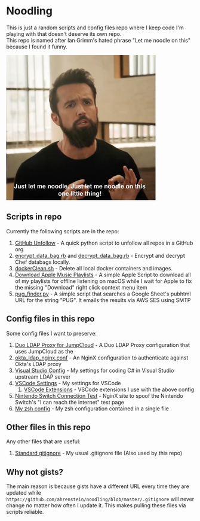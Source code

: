 Noodling
========
This is just a random scripts and config files repo where I keep code I'm playing with that doesn't deserve its own repo.  
This repo is named after Ian Grimm's hated phrase "Let me noodle on this" because I found it funny.

![noodle](images/iangrimm.png)

Scripts in repo
---------------
Currently the following scripts are in the repo:

1. [GitHub Unfollow](python/unfollow_github_org.py) - A quick python script to unfollow all repos in a GitHub org
2. [encrypt_data_bag.rb](ruby/encrypt_data_bag.rb) and [decrypt_data_bag.rb](ruby/decrypt_data_bag.rb) - Encrypt and
decrypt Chef databags locally.
3. [dockerClean.sh](bash/dockerClean.sh) - Delete all local docker containers and images.
4. [Download Apple Music Playlists](applescript/downloadAppleMusicPlaylists.scpt) - A simple Apple Script to download
all of my playlists for offline listening on macOS while I wait for Apple to fix the missing "Download" right click
context menu item
5. [pug_finder.py](python/pug_finder.py) - A simple script that searches a Google Sheet's pubhtml URL for the string "PUG".
It emails the results via AWS SES using SMTP

Config files in this repo
-------------------------
Some config files I want to preserve:

1. [Duo LDAP Proxy for JumpCloud](configFiles/authproxy.cfg) - A Duo LDAP Proxy configuration that uses JumpCloud as the
2. [okta_ldap_nginx.conf](configFiles/okta_ldap_nginx.conf) - An NginX configuration to authenticate against Okta's LDAP proxy
3. [Visual Studio Config](configFiles/VS_CSharp.vssettings) - My settings for coding C# in Visual Studio
upstream LDAP server
4. [VSCode Settings](configFiles/vscode.settings.json) - My settings for VSCode
    1. [VSCode Extensions](docs/VSCodeExtensions.md) - VSCode extensions I use with the above config
5. [Nintendo Switch Connection Test](configFiles/nginx_switch_connection_test.conf) - NginX site to spoof the Nintendo Switch's
"I can reach the internet" test page
6. [My zsh config](zsh/zshrc) - My zsh configuration contained in a single file

Other files in this repo
------------------------
Any other files that are useful:

1. [Standard gitignore](.gitignore) - My usual .gitignore file (Also used by this repo)

Why not gists?
--------------
The main reason is because gists have a different URL every time they are updated while
`https://github.com/ahrenstein/noodling/blob/master/.gitignore` will never change no matter how often I update it.
This makes pulling these files via scripts reliable.
